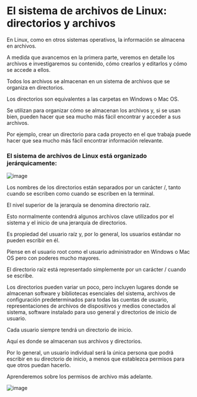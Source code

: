 # El sistema de archivos de Linux: directorios y archivos

En Linux, como en otros sistemas operativos, la información se almacena en archivos.  


A medida que avancemos en la primera parte, veremos en detalle los archivos e investigaremos su contenido, cómo crearlos y editarlos y cómo se accede a ellos.  

Todos los archivos se almacenan en un sistema de archivos que se organiza en directorios. 

Los directorios son equivalentes a las carpetas en Windows o Mac OS.  

Se utilizan para organizar cómo se almacenan los archivos y, si se usan bien, pueden hacer que sea mucho más fácil encontrar y acceder a sus archivos.  

Por ejemplo, crear un directorio para cada proyecto en el que trabaja puede hacer que sea mucho más fácil encontrar información relevante.  

### El sistema de archivos de Linux está organizado jerárquicamente:  

![image](https://user-images.githubusercontent.com/25624961/168963183-ec7aee24-5e64-4816-99ca-b4ad2a281b59.png)


Los nombres de los directorios están separados por un carácter /, tanto cuando se escriben como cuando se escriben en la terminal.  


El nivel superior de la jerarquía se denomina directorio raíz.  

Esto normalmente contendrá algunos archivos clave utilizados por el sistema y el inicio de una jerarquía de directorios.  

Es propiedad del usuario raíz y, por lo general, los usuarios estándar no pueden escribir en él.  

Piense en el usuario root como el usuario administrador en Windows o Mac OS pero con poderes mucho mayores. 

El directorio raíz está representado simplemente por un carácter / cuando se escribe.

Los directorios pueden variar un poco, pero incluyen lugares donde se almacenan software y bibliotecas esenciales del sistema, archivos de configuración predeterminados para todas las cuentas de usuario, representaciones de archivos de dispositivos y medios conectados al sistema, software instalado para uso general y directorios de inicio de usuario.  

Cada usuario siempre tendrá un directorio de inicio.  

Aquí es donde se almacenan sus archivos y directorios.  

Por lo general, un usuario individual será la única persona que podrá escribir en su directorio de inicio, a menos que establezca permisos para que otros puedan hacerlo.   

Aprenderemos sobre los permisos de archivo más adelante.  



![image](https://user-images.githubusercontent.com/25624961/168963506-8907ef77-af87-4470-8477-329bd43838b4.png)
